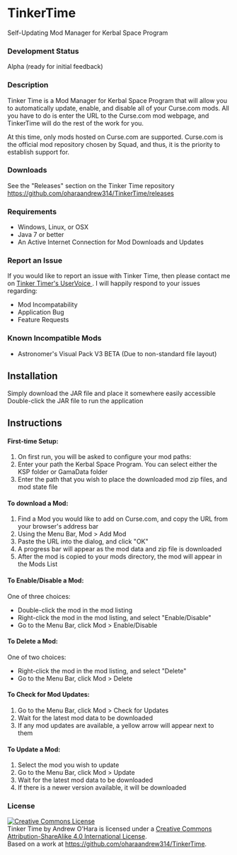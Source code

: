 TinkerTime
==========

Self-Updating Mod Manager for Kerbal Space Program
 
### Development Status
Alpha (ready for initial feedback)

### Description
Tinker Time is a Mod Manager for Kerbal Space Program that will allow you to automatically update, enable, and disable all of your Curse.com mods.  All you have to do is enter the URL to the Curse.com mod webpage, and TinkerTime will do the rest of the work for you.

At this time, only mods hosted on Curse.com are supported.  Curse.com is the official mod repository chosen by Squad, and thus, it is the priority to establish support for.

### Downloads
See the "Releases" section on the Tinker Time repository
https://github.com/oharaandrew314/TinkerTime/releases

### Requirements
- Windows, Linux, or OSX
- Java 7 or better
- An Active Internet Connection for Mod Downloads and Updates


### Report an Issue
If you would like to report an issue with Tinker Time, then please contact me on <a href="http://tinkertime.uservoice.com/">Tinker Timer's UserVoice </a>.  I will happily respond to your issues regarding:
- Mod Incompatability
- Application Bug
- Feature Requests


### Known Incompatible Mods
- Astronomer's Visual Pack V3 BETA (Due to non-standard file layout)


## Installation
Simply download the JAR file and place it somewhere easily accessible
Double-click the JAR file to run the application

## Instructions

#### First-time Setup:

1. On first run, you will be asked to configure your mod paths:
2. Enter your path the Kerbal Space Program.  You can select either the KSP folder or GamaData folder
3. Enter the path that you wish to place the downloaded mod zip files, and mod state file


#### To download a Mod:

1. Find a Mod you would like to add on Curse.com, and copy the URL from your browser's address bar
2. Using the Menu Bar, Mod > Add Mod
3. Paste the URL into the dialog, and click "OK"
4. A progress bar will appear as the mod data and zip file is downloaded
5. After the mod is copied to your mods directory, the mod will appear in the Mods List

#### To Enable/Disable a Mod:
One of three choices:

- Double-click the mod in the mod listing
- Right-click the mod in the mod listing, and select "Enable/Disable"
- Go to the Menu Bar, click Mod > Enable/Disable


#### To Delete a Mod:
One of two choices:

- Right-click the mod in the mod listing, and select "Delete"
- Go to the Menu Bar, click Mod > Delete


#### To Check for Mod Updates:

1. Go to the Menu Bar, click Mod > Check for Updates
2. Wait for the latest mod data to be downloaded
3. If any mod updates are available, a yellow arrow will appear next to them


#### To Update a Mod:

1. Select the mod you wish to update
2. Go to the Menu Bar, click Mod > Update
3. Wait for the latest mod data to be downloaded
4. If there is a newer version available, it will be downloaded
 
### License
<a rel="license" href="http://creativecommons.org/licenses/by-sa/4.0/"><img alt="Creative Commons License" style="border-width:0" src="https://i.creativecommons.org/l/by-sa/4.0/88x31.png" /></a><br /><span xmlns:dct="http://purl.org/dc/terms/" href="http://purl.org/dc/dcmitype/InteractiveResource" property="dct:title" rel="dct:type">Tinker Time</span> by <span xmlns:cc="http://creativecommons.org/ns#" property="cc:attributionName">Andrew O'Hara</span> is licensed under a <a rel="license" href="http://creativecommons.org/licenses/by-sa/4.0/">Creative Commons Attribution-ShareAlike 4.0 International License</a>.<br />Based on a work at <a xmlns:dct="http://purl.org/dc/terms/" href="https://github.com/oharaandrew314/TinkerTime" rel="dct:source">https://github.com/oharaandrew314/TinkerTime</a>.
